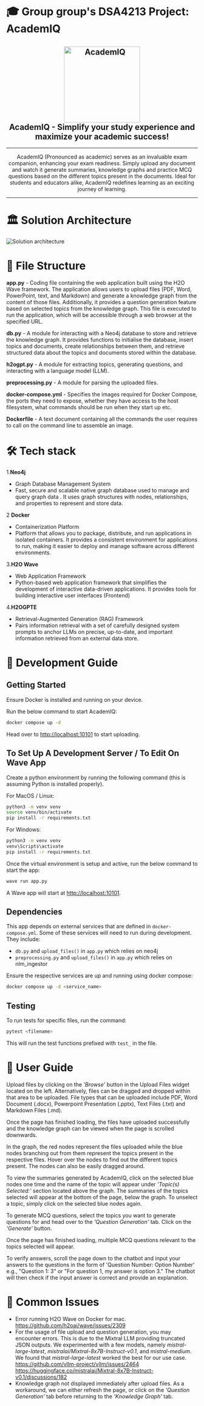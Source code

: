 # 🎓  Group group's DSA4213 Project: AcademIQ 


<h2 align="center">
    <a href="https://httpie.io" target="blank_">
        <img alt="AcademIQ" src="https://www.svgrepo.com/show/288267/studying-student.svg" width="200" height="200" />
    </a>
    <br>
    AcademIQ - Simplify your study experience and maximize your academic success!
</h2>

---
<div align='center'>
AcademIQ (Pronounced as academic) serves as an invaluable exam companion, enhancing your exam readiness. Simply upload any document and watch it generate summaries, knowledge graphs and practice MCQ questions based on the different topics present in the documents. Ideal for students and educators alike, AcademIQ redefines learning as an exciting journey of learning.
</div>

---
# 🏛️ Solution Architecture
![Solution architecture](architecture_overview.png)

# 📁 File Structure

**app.py** - Coding file containing the web application built using the H2O Wave framework. The application allows users to upload files (PDF, Word, PowerPoint, text, and Markdown) and generate a knowledge graph from the content of those files. Additionally, it provides a question generation feature based on selected topics from the knowledge graph. This file is executed to run the application, which will be accessible through a web browser at the specified URL.

**db.py** - A module for interacting with a Neo4j database to store and retrieve the knowledge graph. It provides functions to initialise the database, insert topics and documents, create relationships between them, and retrieve structured data about the topics and documents stored within the database.

**h2ogpt.py** - A module for extracting topics, generating questions, and interacting with a language model (LLM).

**preprocessing.py** - A module for parsing the uploaded files.

**docker-compose.yml** - Specifies the images required for Docker Compose, the ports they need to expose, whether they have access to the host filesystem, what commands should be run when they start up etc.

**Dockerfile** - A text document containing all the commands the user requires to call on the command line to assemble an image.

# 🛠️ Tech stack

1.**Neo4j**
   - Graph Database Management System
   - Fast, secure and scalable native graph database used to manage and query graph data . It uses graph structures with nodes, relationships, and properties to represent and store data.

2 **Docker**
   - Containerization Platform
   - Platform that allows you to package, distribute, and run applications in isolated containers. It provides a consistent environment for applications to run, making it easier to deploy and manage software across different environments.

3.**H2O Wave**
   - Web Application Framework
   - Python-based web application framework that simplifies the development of interactive data-driven applications. It provides tools for building interactive user interfaces (Frontend)

4.**H2OGPTE**
   - Retrieval-Augmented Generation (RAG) Framework
   - Pairs information retrieval with a set of carefully designed system prompts to anchor LLMs on precise, up-to-date, and important information retrieved from an external data store.

# 🚀 Development Guide
## Getting Started

Ensure Docker is installed and running on your device.

Run the below command to start AcademIQ:

```sh
docker compose up -d
```

Head over to <http://localhost:10101> to start uploading.

## To Set Up A Development Server / To Edit On Wave App

Create a python environment by running the following command (this is assuming Python is installed properly).


For MacOS / Linux:

```sh
python3 -m venv venv
source venv/bin/activate
pip install -r requirements.txt
```

For Windows:

```sh
python3 -m venv venv
venv\Scripts\activate
pip install -r requirements.txt
```


Once the virtual environment is setup and active, run the below command to start the app:

```sh
wave run app.py
```

A Wave app will start at <http://localhost:10101>.

## Dependencies

This app depends on external services that are defined in `docker-compose.yml`. Some of these
services will need to run during development. They include:

- `db.py` and `upload_files()` in `app.py` which relies on neo4j
- `preprocessing.py` and `upload_files()` in `app.py` which relies on nlm_ingestor

Ensure the respective services are up and running using docker compose:

```sh
docker compose up -d <service_name>
```

## Testing

To run tests for specific files, run the command:

```sh
pytest <filename>
```

This will run the test functions prefixed with `test_` in the file.


# 📘 User Guide

Upload files by clicking on the *'Browse'* button in the Upload Files widget located on the left. Alternatively, files can be dragged and dropped within that area to be uploaded. File types that can be uploaded include PDF, Word Document (.docx), Powerpoint Presentation (.pptx), Text Files (.txt) and Markdown Files (.md).

Once the page has finished loading, the files have uploaded successfully and the knowledge graph can be viewed when the page is scrolled downwards.

In the graph, the red nodes represent the files uploaded while the blue nodes branching out from them represent the topics present in the respective files. Hover over the nodes to find out the different topics present. The nodes can also be easily dragged around.

To view the summaries generated by AcademIQ, click on the selected blue nodes one time and the name of the topic will appear under *'Topic(s) Selected:'* section located above the graph. The summaries of the topics selected will appear at the bottom of the page, below the graph. To unselect a topic, simply click on the selected blue nodes again.

To generate MCQ questions, select the topics you want to generate questions for and head over to the *'Question Generation'* tab. Click on the *'Generate'* button.

Once the page has finished loading, multiple MCQ questions relevant to the topics selected will appear. 

To verify answers, scroll the page down to the chatbot and input your answers to the questions in the form of 'Question Number: Option Number' e.g., "Question 1: 3" or "For question 1, my answer is option 3." The chatbot will then check if the input answer is correct and provide an explanation.

# 🐞 Common Issues

- Error running H2O Wave on Docker for mac. \
https://github.com/h2oai/wave/issues/2309
- For the usage of file upload and question generation, you may encounter errors. This is due to the Mixtral LLM providing truncated JSON outputs. We experimented with a few models, namely *mistral-large-latest*, *mistralai/Mixtral-8x7B-Instruct-v0.1*, and *mistral-medium*. We found that *mistral-large-latest* worked the best for our use case.
 \
https://github.com/vllm-project/vllm/issues/2464 \
https://huggingface.co/mistralai/Mixtral-8x7B-Instruct-v0.1/discussions/182
- Knowledge graph not displayed immediately after upload files. As a workaround, we can either refresh the page, or click on the *'Question Generation'* tab before returning to the *'Knowledge Graph'* tab.